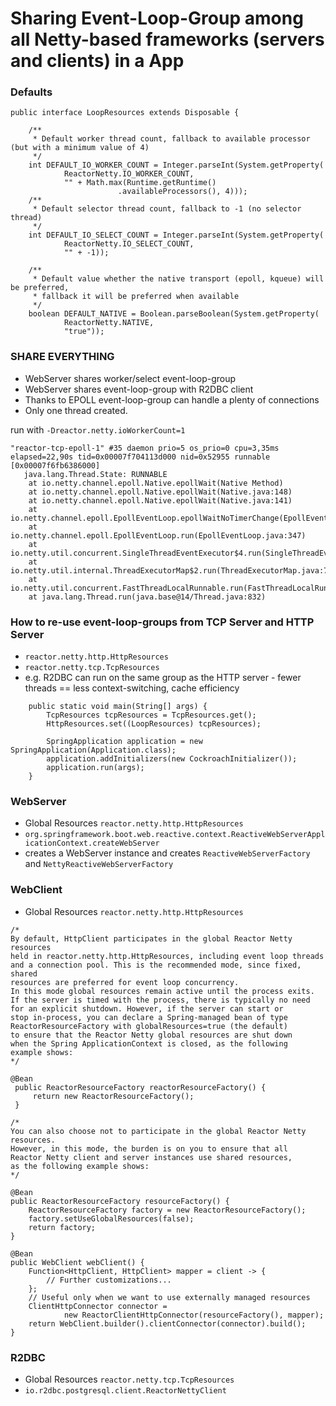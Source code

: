 # Sharing Event-Loop-Group among all Netty-based frameworks (servers and clients) in a App

### Defaults
```
public interface LoopResources extends Disposable {

	/**
	 * Default worker thread count, fallback to available processor (but with a minimum value of 4)
	 */
	int DEFAULT_IO_WORKER_COUNT = Integer.parseInt(System.getProperty(
			ReactorNetty.IO_WORKER_COUNT,
			"" + Math.max(Runtime.getRuntime()
			            .availableProcessors(), 4)));
	/**
	 * Default selector thread count, fallback to -1 (no selector thread)
	 */
	int DEFAULT_IO_SELECT_COUNT = Integer.parseInt(System.getProperty(
			ReactorNetty.IO_SELECT_COUNT,
			"" + -1));

	/**
	 * Default value whether the native transport (epoll, kqueue) will be preferred,
	 * fallback it will be preferred when available
	 */
	boolean DEFAULT_NATIVE = Boolean.parseBoolean(System.getProperty(
			ReactorNetty.NATIVE,
			"true"));
```

### SHARE EVERYTHING
- WebServer shares worker/select event-loop-group
- WebServer shares event-loop-group with R2DBC client
- Thanks to EPOLL event-loop-group can handle a plenty of connections
- Only one thread created.

run with `-Dreactor.netty.ioWorkerCount=1`

```
"reactor-tcp-epoll-1" #35 daemon prio=5 os_prio=0 cpu=3,35ms elapsed=22,90s tid=0x00007f704113d000 nid=0x52955 runnable  [0x00007f6fb6386000]
   java.lang.Thread.State: RUNNABLE
	at io.netty.channel.epoll.Native.epollWait(Native Method)
	at io.netty.channel.epoll.Native.epollWait(Native.java:148)
	at io.netty.channel.epoll.Native.epollWait(Native.java:141)
	at io.netty.channel.epoll.EpollEventLoop.epollWaitNoTimerChange(EpollEventLoop.java:290)
	at io.netty.channel.epoll.EpollEventLoop.run(EpollEventLoop.java:347)
	at io.netty.util.concurrent.SingleThreadEventExecutor$4.run(SingleThreadEventExecutor.java:989)
	at io.netty.util.internal.ThreadExecutorMap$2.run(ThreadExecutorMap.java:74)
	at io.netty.util.concurrent.FastThreadLocalRunnable.run(FastThreadLocalRunnable.java:30)
	at java.lang.Thread.run(java.base@14/Thread.java:832)

```
### How to re-use event-loop-groups from TCP Server and HTTP Server
- `reactor.netty.http.HttpResources`
- `reactor.netty.tcp.TcpResources`
- e.g. R2DBC can run on the same group as the HTTP server - fewer threads == less context-switching, 
cache efficiency

```
    public static void main(String[] args) {
        TcpResources tcpResources = TcpResources.get();
        HttpResources.set((LoopResources) tcpResources);

        SpringApplication application = new SpringApplication(Application.class);
        application.addInitializers(new CockroachInitializer());
        application.run(args);
    }
```

### WebServer
- Global Resources `reactor.netty.http.HttpResources`
- `org.springframework.boot.web.reactive.context.ReactiveWebServerApplicationContext.createWebServer`
- creates a WebServer instance and creates `ReactiveWebServerFactory` and `NettyReactiveWebServerFactory`

### WebClient 
- Global Resources `reactor.netty.http.HttpResources`

```
/*
By default, HttpClient participates in the global Reactor Netty resources
held in reactor.netty.http.HttpResources, including event loop threads
and a connection pool. This is the recommended mode, since fixed, shared
resources are preferred for event loop concurrency.
In this mode global resources remain active until the process exits.
If the server is timed with the process, there is typically no need
for an explicit shutdown. However, if the server can start or
stop in-process, you can declare a Spring-managed bean of type
ReactorResourceFactory with globalResources=true (the default)
to ensure that the Reactor Netty global resources are shut down
when the Spring ApplicationContext is closed, as the following
example shows:
*/

@Bean
 public ReactorResourceFactory reactorResourceFactory() {
     return new ReactorResourceFactory();
 }

/*
You can also choose not to participate in the global Reactor Netty resources.
However, in this mode, the burden is on you to ensure that all
Reactor Netty client and server instances use shared resources,
as the following example shows:
*/

@Bean
public ReactorResourceFactory resourceFactory() {
    ReactorResourceFactory factory = new ReactorResourceFactory();
    factory.setUseGlobalResources(false);
    return factory;
}

@Bean
public WebClient webClient() {
    Function<HttpClient, HttpClient> mapper = client -> {
        // Further customizations...
    };
    // Useful only when we want to use externally managed resources
    ClientHttpConnector connector =
            new ReactorClientHttpConnector(resourceFactory(), mapper);
    return WebClient.builder().clientConnector(connector).build();
}
```

### R2DBC 
- Global Resources `reactor.netty.tcp.TcpResources`
- `io.r2dbc.postgresql.client.ReactorNettyClient`
